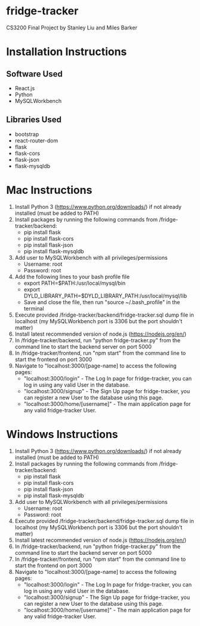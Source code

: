 # fridge-tracker
 CS3200 Final Project by Stanley Liu and Miles Barker

# Installation Instructions

## Software Used
- React.js
- Python
- MySQLWorkbench

## Libraries Used
- bootstrap
- react-router-dom
- flask
- flask-cors
- flask-json
- flask-mysqldb

# Mac Instructions
1. Install Python 3 (https://www.python.org/downloads/) if not already installed (must be added to PATH)
2. Install packages by running the following commands from /fridge-tracker/backend:
    * pip install flask
    * pip install flask-cors
    * pip install flask-json
    * pip install flask-mysqldb
3. Add user to MySQLWorkbench with all privileges/permissions
    * Username: root
    * Password: root
4. Add the following lines to your bash profile file
    * export PATH=$PATH:/usr/local/mysql/bin
    * export DYLD_LIBRARY_PATH=$DYLD_LIBRARY_PATH:/usr/local/mysql/lib
    * Save and close the file, then run "source ~/.bash_profile" in the terminal
5. Execute provided /fridge-tracker/backend/fridge-tracker.sql dump file in localhost (my MySQLWorkbench port is 3306 but the port shouldn't matter)
6. Install latest recommended version of node.js (https://nodejs.org/en/)
7. In /fridge-tracker/backend, run "python fridge-tracker.py" from the command line to start the backend server on port 5000
8. In /fridge-tracker/frontend, run "npm start" from the command line to start the frontend on port 3000
9. Navigate to "localhost:3000/[page-name] to access the following pages:
    * "localhost:3000/login" - The Log In page for fridge-tracker, you can log in using any valid User in the database.
    * "localhost:3000/signup" - The Sign Up page for fridge-tracker, you can register a new User to the database using this page.
    * "localhost:3000/home/[username]" - The main application page for any valid fridge-tracker User.

# Windows Instructions
1. Install Python 3 (https://www.python.org/downloads/) if not already installed (must be added to PATH)
2. Install packages by running the following commands from /fridge-tracker/backend:
    * pip install flask
    * pip install flask-cors
    * pip install flask-json
    * pip install flask-mysqldb
3. Add user to MySQLWorkbench with all privileges/permissions
    * Username: root
    * Password: root
4. Execute provided /fridge-tracker/backend/fridge-tracker.sql dump file in localhost (my MySQLWorkbench port is 3306 but the port shouldn't matter)
5. Install latest recommended version of node.js (https://nodejs.org/en/)
6. In /fridge-tracker/backend, run "python fridge-tracker.py" from the command line to start the backend server on port 5000
7. In /fridge-tracker/frontend, run "npm start" from the command line to start the frontend on port 3000
8. Navigate to "localhost:3000/[page-name] to access the following pages:
    * "localhost:3000/login" - The Log In page for fridge-tracker, you can log in using any valid User in the database.
    * "localhost:3000/signup" - The Sign Up page for fridge-tracker, you can register a new User to the database using this page.
    * "localhost:3000/home/[username]" - The main application page for any valid fridge-tracker User.
